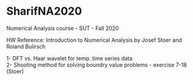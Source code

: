 # SharifNA2020
Numerical Analysis course - SUT - Fall 2020

HW Reference:
Introduction to Numerical Analysis by Josef Stoer and Roland Bulirsch

1- DFT vs. Haar wavelet for temp. time series data \
2- Shooting method for solving boundry value problems - exercise 7-18 (Stoer)
